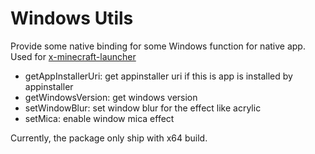 # Windows Utils

Provide some native binding for some Windows function for native app. Used for [x-minecraft-launcher](https://github.com/voxelum/x-minecraft-launcher)

- getAppInstallerUri: get appinstaller uri if this is app is installed by appinstaller
- getWindowsVersion: get windows version
- setWindowBlur: set window blur for the effect like acrylic
- setMica: enable window mica effect

Currently, the package only ship with x64 build.
